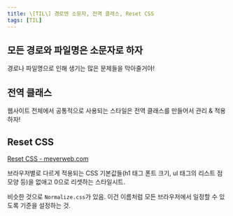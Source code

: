 ```yaml
---
title: \[TIL\] 경로엔 소문자, 전역 클래스, Reset CSS
tags: [TIL]
---
```


## 모든 경로와 파일명은 소문자로 하자

경로나 파일명으로 인해 생기는 많은 문제들을 막아줄거야!

## 전역 클래스

웹사이트 전체에서 공통적으로 사용되는 스타일은 전역 클래스를 만들어서 관리 & 적용하자!

## Reset CSS

[Reset CSS - meyerweb.com](https://meyerweb.com/eric/tools/css/reset/)

브라우저별로 다르게 적용되는 CSS 기본값들(h1 태그 폰트 크기, ul 태그의 리스트 점 모양 등)을 없애고 0으로 리셋하는 스타일시트.

비슷한 것으로 `Normalize.css`가 있음. 이건 이름처럼 모든 브라우저에서 일정할 수 있도록 기준을 설정하는 것.
